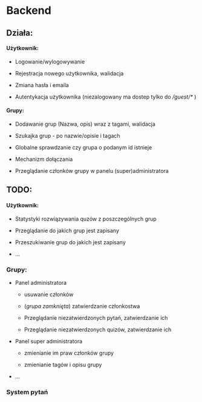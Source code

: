 # Backend

## Działa:

#### Użytkownik:

* Logowanie/wylogowywanie

* Rejestracja nowego użytkownika, walidacja

* Zmiana hasła i emaila

* Autentykacja użytkownika (niezalogowany ma dostep tylko do _/guest/*_ )

#### Grupy:

* Dodawanie grup (Nazwa, opis) wraz z tagami, walidacja

* Szukajka grup - po nazwie/opisie i tagach

* Globalne sprawdzanie czy grupa o podanym id istnieje

* Mechanizm dołączania

* Przeglądanie członków grupy w panelu (super)administratora

## TODO:

#### Użytkownik:

* Statystyki rozwiązywania quzów z poszczególnych grup

* Przeglądanie do jakich grup jest zapisany

* Przeszukiwanie grup do jakich jest zapisany

* ...

### Grupy:

* Panel administratora

  - usuwanie członków 
  
  - (_grupa zamknięta_) zatwierdzanie członkostwa
  
  - Przeglądanie niezatwierdzonych pytań, zatwierdzanie ich
  
  - Przeglądanie niezatwierdzonych quizów, zatwierdzanie ich

* Panel super administratora
  
  - zmienianie im praw członków grupy
  
  - zmienianie tagów i opisu grupy
  
* ...
  
### System pytań
